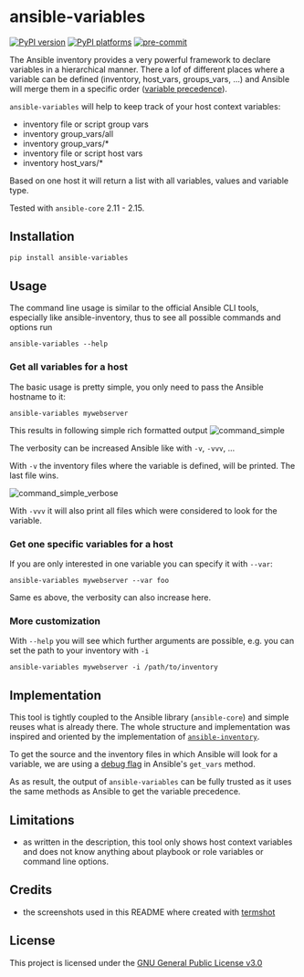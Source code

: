 # ansible-variables

[![PyPI version][pypi-version-badge]][pypi-link]
[![PyPI platforms][pypi-platforms-badge]][pypi-link]
[![pre-commit][pre-commit-badge]][pre-commit-link]

The Ansible inventory provides a very powerful framework to declare variables in a hierarchical manner.
There a lof of different places where a variable can be defined (inventory, host_vars, groups_vars, ...)
and Ansible will merge them in a specific order
([variable precedence](https://docs.ansible.com/ansible/latest/playbook_guide/playbooks_variables.html#understanding-variable-precedence)).

`ansible-variables` will help to keep track of your host context variables:

* inventory file or script group vars
* inventory group_vars/all
* inventory group_vars/*
* inventory file or script host vars
* inventory host_vars/*

Based on one host it will return a list with all variables, values and variable type.

Tested with `ansible-core` 2.11 - 2.15.

## Installation

```bash
pip install ansible-variables
```

## Usage

The command line usage is similar to the official Ansible CLI tools, especially like ansible-inventory,
thus to see all possible commands and options run

```plain
ansible-variables --help
```

### Get all variables for a host

The basic usage is pretty simple, you only need to pass the Ansible hostname to it:

```plain
ansible-variables mywebserver
```

This results in following simple rich formatted output
![command_simple](https://github.com/hille721/ansible-variables/raw/main/docs/img/command_simple.png)

The verbosity can be increased Ansible like with `-v`, `-vvv`, ...

With `-v` the inventory files where the variable is defined, will be printed. The last file wins.

![command_simple_verbose](https://github.com/hille721/ansible-variables/raw/main/docs/img/command_simple_verbose.png)

With `-vvv` it will also print all files which were considered to look for the variable.

### Get one specific variables for a host

If you are only interested in one variable you can specify it with `--var`:

```plain
ansible-variables mywebserver --var foo
```

Same es above, the verbosity can also increase here.

### More customization

With `--help` you will see which further arguments are possible, e.g. you can set the path to your inventory with `-i`

```plain
ansible-variables mywebserver -i /path/to/inventory
```

## Implementation

This tool is tightly coupled to the Ansible library (`ansible-core`) and simple reuses what is already there.
The whole structure and implementation was inspired and oriented by the implementation of
[`ansible-inventory`](https://github.com/ansible/ansible/blob/devel/lib/ansible/cli/inventory.py).

To get the source and the inventory files in which Ansible will look for a variable,
we are using a [debug flag](https://github.com/ansible/ansible/blob/devel/lib/ansible/vars/manager.py#L187)
in Ansible's `get_vars` method.

As as result, the output of `ansible-variables` can be fully trusted
as it uses the same methods as Ansible to get the variable precedence.

## Limitations

* as written in the description, this tool only shows host context variables and
does not know anything about playbook or role variables or command line options.

## Credits

* the screenshots used  in this README where created with [termshot](https://github.com/homeport/termshot)

## License

This project is licensed under the [GNU General Public License v3.0](https://github.com/hille721/ansible-variables/blob/main/LICENSE)

[pypi-link]:                https://pypi.org/project/ansible-variables/
[pypi-platforms-badge]:     https://img.shields.io/pypi/pyversions/ansible-variables
[pypi-version-badge]:       https://badge.fury.io/py/ansible-variables.svg
[pre-commit-badge]:         https://img.shields.io/badge/pre--commit-enabled-brightgreen?logo=pre-commit&logoColor=white>
[pre-commit-link]:          https://pre-commit.com/
